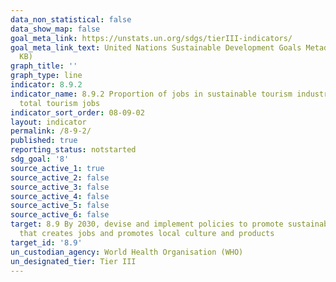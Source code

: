 ```yaml
---
data_non_statistical: false
data_show_map: false
goal_meta_link: https://unstats.un.org/sdgs/tierIII-indicators/
goal_meta_link_text: United Nations Sustainable Development Goals Metadata (PDF 526
  KB)
graph_title: ''
graph_type: line
indicator: 8.9.2
indicator_name: 8.9.2 Proportion of jobs in sustainable tourism industries out of
  total tourism jobs
indicator_sort_order: 08-09-02
layout: indicator
permalink: /8-9-2/
published: true
reporting_status: notstarted
sdg_goal: '8'
source_active_1: true
source_active_2: false
source_active_3: false
source_active_4: false
source_active_5: false
source_active_6: false
target: 8.9 By 2030, devise and implement policies to promote sustainable tourism
  that creates jobs and promotes local culture and products
target_id: '8.9'
un_custodian_agency: World Health Organisation (WHO)
un_designated_tier: Tier III
---
```

